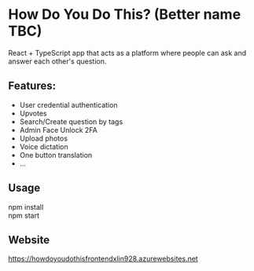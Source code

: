 # How Do You Do This? (Better name TBC)
React + TypeScript app that acts as a platform where people can ask and answer each other's question.

## Features:
- User credential authentication 
- Upvotes
- Search/Create question by tags
- Admin Face Unlock 2FA
- Upload photos
- Voice dictation
- One button translation
- ...

## Usage
npm install <br/>
npm start

## Website
https://howdoyoudothisfrontendxlin928.azurewebsites.net
